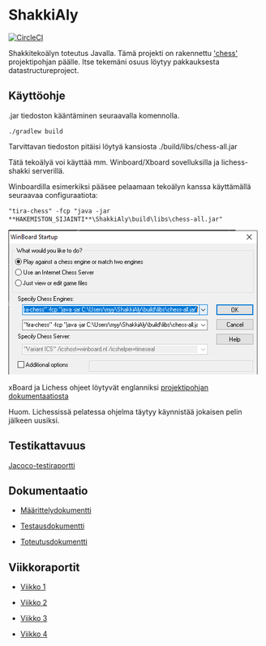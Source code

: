 # ShakkiAly
[![CircleCI](https://circleci.com/gh/noobLue/ShakkiAly.svg?style=shield)](https://circleci.com/gh/noobLue/ShakkiAly)

Shakkitekoälyn toteutus Javalla. Tämä projekti on rakennettu ['chess'](https://github.com/TiraLabra/chess/) projektipohjan päälle. Itse tekemäni osuus löytyy pakkauksesta datastructureproject.

## Käyttöohje
.jar tiedoston kääntäminen seuraavalla komennolla.

    ./gradlew build

Tarvittavan tiedoston pitäisi löytyä kansiosta ./build/libs/chess-all.jar

Tätä tekoälyä voi käyttää mm. Winboard/Xboard sovelluksilla ja lichess-shakki serverillä.

Winboardilla esimerkiksi pääsee pelaamaan tekoälyn kanssa käyttämällä seuraavaa configuraatiota: 

    "tira-chess" -fcp "java -jar **HAKEMISTON_SIJAINTI**\ShakkiAly\build\libs\chess-all.jar"

![alt text](./dokumentaatio/winboard-setup.png)

xBoard ja Lichess ohjeet löytyvät englanniksi [projektipohjan dokumentaatiosta](./dokumentaatio/projektipohjan/Beginners_guide.md)

Huom. Lichessissä pelatessa ohjelma täytyy käynnistää jokaisen pelin jälkeen uusiksi.

## Testikattavuus

[Jacoco-testiraportti](https://nooblue.github.io/ShakkiAly/)

## Dokumentaatio

* [Määrittelydokumentti](./dokumentaatio/maarittelydokumentti.md)

* [Testausdokumentti](./dokumentaatio/testausdokumentti.md)

* [Toteutusdokumentti](./dokumentaatio/toteutusdokumentti.md)


## Viikkoraportit

* [Viikko 1](./dokumentaatio/viikkoraportit/viikko1.md)

* [Viikko 2](./dokumentaatio/viikkoraportit/viikko2.md)

* [Viikko 3](./dokumentaatio/viikkoraportit/viikko3.md)

* [Viikko 4](./dokumentaatio/viikkoraportit/viikko4.md)


